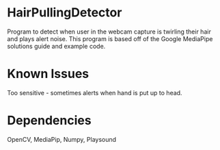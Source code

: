 # HairPullingDetector
Program to detect when user in the webcam capture is twirling their hair and plays alert noise. This program is based off of the Google MediaPipe solutions guide and example code.

# Known Issues
Too sensitive - sometimes alerts when hand is put up to head.

# Dependencies
OpenCV, MediaPip, Numpy, Playsound

 
